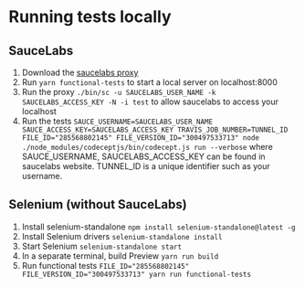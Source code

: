 # Running tests locally

## SauceLabs
1) Download the [saucelabs proxy](https://wiki.saucelabs.com/display/DOCS/Sauce+Connect+Proxy)
2) Run ```yarn functional-tests``` to start a local server on localhost:8000
3) Run the proxy ```./bin/sc -u SAUCELABS_USER_NAME -k SAUCELABS_ACCESS_KEY -N -i test``` to allow saucelabs to access your localhost
4) Run the tests
```SAUCE_USERNAME=SAUCELABS_USER_NAME SAUCE_ACCESS_KEY=SAUCELABS_ACCESS_KEY TRAVIS_JOB_NUMBER=TUNNEL_ID FILE_ID="285568802145" FILE_VERSION_ID="300497533713" node ./node_modules/codeceptjs/bin/codecept.js run --verbose``` where SAUCE_USERNAME, SAUCELABS_ACCESS_KEY can be found in saucelabs website. TUNNEL_ID is a unique identifier such as your username.

## Selenium (without SauceLabs)
1) Install selenium-standalone `npm install selenium-standalone@latest -g`
2) Install Selenium drivers `selenium-standalone install`
3) Start Selenium `selenium-standalone start`
4) In a separate terminal, build Preview `yarn run build`
5) Run functional tests `FILE_ID="285568802145" FILE_VERSION_ID="300497533713" yarn run functional-tests`
